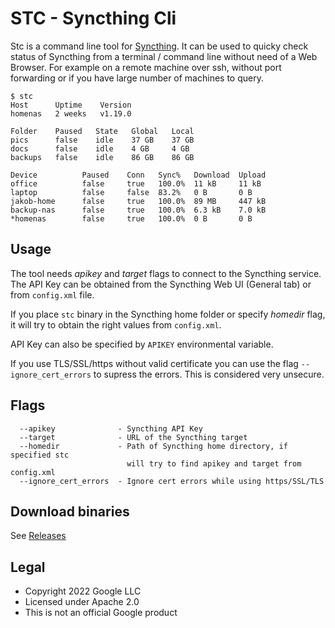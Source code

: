 # STC - Syncthing Cli

Stc is a command line tool for [Syncthing](https://syncthing.net/).
It can be used to quicky check status of Syncthing from a terminal / command line
without need of a Web Browser. For example on a remote machine over ssh, without port
forwarding or if you have large number of machines to query.

```
$ stc
Host      Uptime    Version
homenas   2 weeks   v1.19.0

Folder    Paused   State   Global   Local
pics      false    idle    37 GB    37 GB
docs      false    idle    4 GB     4 GB
backups   false    idle    86 GB    86 GB

Device          Paused    Conn   Sync%   Download  Upload
office          false     true   100.0%  11 kB     11 kB
laptop          false     false  83.2%   0 B       0 B
jakob-home      false     true   100.0%  89 MB     447 kB
backup-nas      false     true   100.0%  6.3 kB    7.0 kB
*homenas        false     true   100.0%  0 B       0 B
```

## Usage

The tool needs *apikey* and *target* flags to connect to the Syncthing service.
The API Key can be obtained from the Syncthing Web UI (General tab) or from 
`config.xml` file.

If you place `stc` binary in the Syncthing home folder or specify *homedir*
flag, it will try to obtain the right values from `config.xml`.

API Key can also be specified by `APIKEY` environmental variable.

If you use TLS/SSL/https without valid certificate you can use the flag
`--ignore_cert_errors` to supress the errors. This is considered very unsecure.

## Flags

```text
  --apikey              - Syncthing API Key
  --target              - URL of the Syncthing target
  --homedir             - Path of Syncthing home directory, if specified stc
                          will try to find apikey and target from config.xml
  --ignore_cert_errors  - Ignore cert errors while using https/SSL/TLS
```

## Download binaries

See [Releases](https://github.com/tenox7/stc/releases)

## Legal

* Copyright 2022 Google LLC
* Licensed under Apache 2.0
* This is not an official Google product
